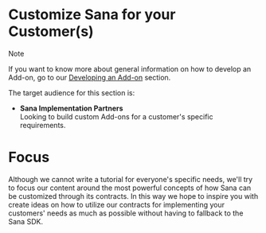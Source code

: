 # Customize Sana for your Customer(s)

> [!NOTE]
> If you want to know more about general information on how to develop an Add-on, go to our [Developing an Add-on](/getting-started/developing-an-addon/technology-stack.html) section.

The target audience for this section is:
  - **Sana Implementation Partners**
    <br/>Looking to build custom Add-ons for a customer's specific requirements.

# Focus

Although we cannot write a tutorial for everyone's specific needs, we'll try to focus our content around the most powerful concepts of how Sana can be customized through its contracts. In this way we hope to inspire you with create ideas on how to utilize our contracts for implementing your customers' needs as much as possible without having to fallback to the Sana SDK.